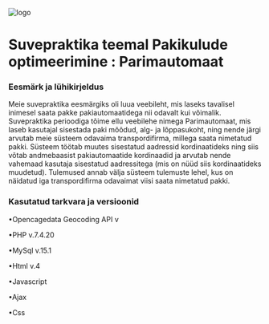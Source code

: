 ![logo](https://user-images.githubusercontent.com/70900361/122216284-e2d55900-ceb4-11eb-988c-c14603676b80.png)



# Suvepraktika teemal Pakikulude optimeerimine : Parimautomaat

### Eesmärk ja lühikirjeldus

Meie suvepraktika eesmärgiks oli luua veebileht, mis laseks tavalisel inimesel saata pakke pakiautomaatidega nii odavalt kui võimalik. Suvepraktika perioodiga tõime ellu veebilehe nimega Parimautomaat, mis laseb kasutajal sisestada paki mõõdud, alg- ja lõppasukoht, ning nende järgi arvutab meie süsteem odavaima transpordifirma, millega saata nimetatud pakki. Süsteem töötab muutes sisestatud aadressid kordinaatideks ning siis võtab andmebaasist pakiautomaatide kordinaadid ja arvutab nende vahemaad kasutaja sisestatud aadressitega (mis on nüüd siis kordinaatideks muudetud). Tulemused annab välja süsteem tulemuste lehel, kus on näidatud iga transpordifirma odavaimat viisi saata nimetatud pakki.

### Kasutatud tarkvara ja versioonid

•Opencagedata Geocoding API v

•PHP v.7.4.20

•MySql v.15.1

•Html v.4

•Javascript

•Ajax

•Css

